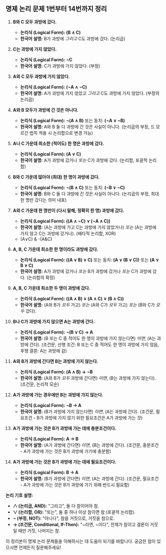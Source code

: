
## 명제 논리 문제 1번부터 14번까지 정리

1.  **B와 C 모두 과방에 갔다.**
    * **논리식 (Logical Form): (B ∧ C)**
    * **한국어 설명:** B가 과방에 *그리고* C도 과방에 갔다. (논리곱)

2.  **C는 과방에 가지 않았다.**
    * **논리식 (Logical Form): ¬C**
    * **한국어 설명:** C가 과방에 가지 않았다. (부정)

3.  **A와 C 모두 과방에 가지 않았다.**
    * **논리식 (Logical Form): (¬A ∧ ¬C)**
    * **한국어 설명:** A가 과방에 가지 않았고 *그리고* C도 과방에 가지 않았다. (부정의 논리곱)

4.  **A와 B 모두가 과방에 간 것은 아니다.**
    * **논리식 (Logical Form): ¬(A ∧ B)**  또는 동치: **(¬A ∨ ¬B)**
    * **한국어 설명:** A와 B 둘 다 과방에 간 것은 사실이 아니다. (논리곱의 부정, 드 모르간 법칙 적용 시 논리합으로 변경 가능)

5.  **A나 C 가운데 최소한 (적어도) 한 명은 과방에 갔다.**
    * **논리식 (Logical Form): (A ∨ C)**
    * **한국어 설명:** A가 과방에 갔거나 *또는* C가 과방에 갔다. (논리합, 포괄적 논리합)

6.  **B와 C 가운데 많아야 (최대) 한 명이 과방에 갔다.**
    * **논리식 (Logical Form): ¬(B ∧ C)**  또는 동치: **(¬B ∨ ¬C)**
    * **한국어 설명:** B와 C 둘 다 과방에 간 것은 사실이 아니다. (논리곱의 부정, 최대 한 명만 갔다는 의미 내포)

7.  **A와 C 가운데 한 명만이 (다시 말해, 정확히 한 명) 과방에 갔다.**
    * **논리식 (Logical Form): ((A ∧ ¬C) ∨ (¬A ∧ C))**
    * **한국어 설명:** (A는 과방에 가고 C는 과방에 가지 않았거나) *또는* (A는 과방에 가지 않고 C는 과방에 갔거나). (배타적 논리합, XOR)
	* (A∨C) & -(A&C)

8.  **A, B, C 가운데 최소한 한 명이라도 과방에 갔다.**
    * **논리식 (Logical Form): ((A ∨ B) ∨ C)** 또는 동치: **(A ∨ (B ∨ C))** 또는 **(A ∨ B ∨ C)**
    * **한국어 설명:** A가 과방에 갔거나 *또는* B가 과방에 갔거나 *또는* C가 과방에 갔다. (논리합의 확장)

9.  **A, B, C 가운데 최소한 두 명이 과방에 갔다.**
    * **논리식 (Logical Form): ((A ∧ B) ∨ (A ∧ C) ∨ (B ∧ C))**
    * **한국어 설명:** (A와 B가 *모두* 가고) *또는* (A와 C가 *모두* 가고) *또는* (B와 C가 *모두* 갔다).

10. **B나 C가 과방에 가지 않으면 A는 과방에 간다.**
    * **논리식 (Logical Form): ¬(B ∨ C) → A**
    * **한국어 설명:** (B 또는 C 중 적어도 한 명이 과방에 가지 않는다면) *이면*, (A는 과방에 간다). (조건문, 선행 조건: B 또는 C 중 적어도 한 명이 과방에 가지 않음, 후행 결론: A는 과방에 감)

11. **A와 B가 과방에 간다면 B는 과방에 가지 않는다.**
    * **논리식 (Logical Form): (A ∧ B) → ¬B**
    * **한국어 설명:** (A와 B가 *모두* 과방에 간다면) *이면*, (B는 과방에 가지 않는다). (조건문, 논리적 모순)

12. **A가 과방에 가는 경우에만 B는 과방에 가지 않는다.**
    * **논리식 (Logical Form): ¬B → A**
    * **한국어 설명:** (B가 과방에 가지 않는다면) *이면*, (A는 과방에 간다). (조건문, 필요조건 - B가 과방에 가지 않기 위한 필요조건은 A가 과방에 가는 것)

13. **A가 과방에 가는 것은 B가 과방에 가는 데에 충분조건이다.**
    * **논리식 (Logical Form): A → B**
    * **한국어 설명:** (A가 과방에 간다면) *이면*, (B는 과방에 간다). (조건문, 충분조건 - A가 과방에 가는 것은 B가 과방에 가기에 충분함)

14. **A가 과방에 가는 것은 B가 과방에 가는 데에 필요조건이다.**
    * **논리식 (Logical Form): B → A**
    * **한국어 설명:** (B가 과방에 간다면) *이면*, (A는 과방에 간다). (조건문, 필요조건 - A가 과방에 가는 것은 B가 과방에 가기 위해 반드시 필요함)

**논리 기호 설명:**

* **∧ (논리곱, AND):**  "그리고", 둘 다 참이어야 참.
* **∨ (논리합, OR):** "또는", 둘 중 하나 이상 참이면 참 (포괄적 논리합).
* **¬ (부정, NOT):** "아니다", 참을 거짓으로, 거짓을 참으로.
* **→ (조건문, Conditional, If-Then):** "~라면, ~이다",  전제가 참이고 결론이 거짓일 때만 거짓, 나머지는 참.

이 정리본이 명제 논리 문제들을 이해하시는 데 도움이 되기를 바랍니다. 궁금한 점이 있으시면 언제든지 질문해주세요!